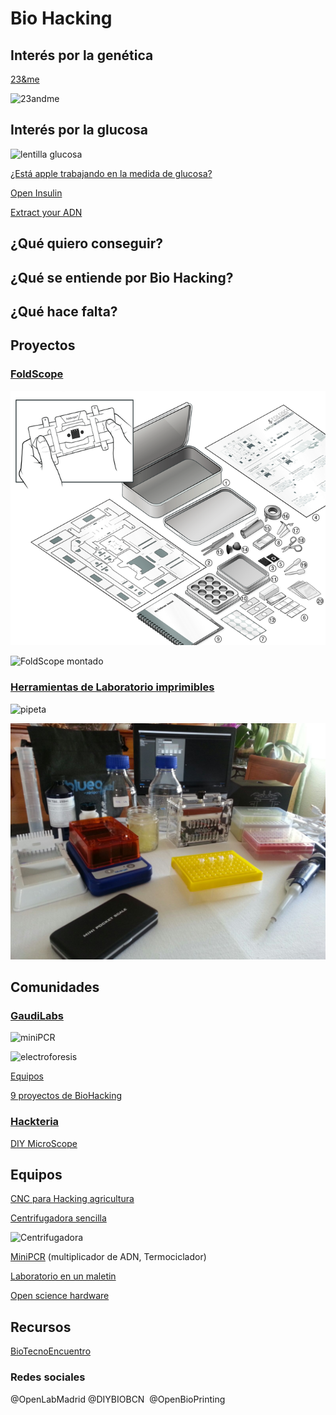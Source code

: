 # Bio Hacking


## Interés por la genética

[23&me](https://www.23andme.com/)

![23andme](http://i1089.photobucket.com/albums/i349/Michael_Convente/IMG_1399_small.jpg)

## Interés por la glucosa

![lentilla glucosa](http://cdn.elimpulso.com/media/lentillas.jpg)

[¿Está apple trabajando en la medida de glucosa?](
https://www.enriquedans.com/2017/05/es-la-glucemia-el-proximo-indicador-a-monitorizar.html)

[Open Insulin](https://makezine.com/2017/03/16/open-insulin-project-aims-disrupt-diabetes/)

[Extract your ADN](https://www.instructables.com/id/5-minute-DNA-Extraction-in-a-Shot-Glass/)


## ¿Qué quiero conseguir?


## ¿Qué se entiende por Bio Hacking?

## ¿Qué hace falta?


## Proyectos

### [FoldScope](https://www.foldscope.com/what-we-do/)

![FoldScope](./images/bf01be89b73fd981b2bbfd06781f8c8a_original.png)

![FoldScope montado](https://2nznub4x5d61ra4q12fyu67t-wpengine.netdna-ssl.com/wp-content/uploads/2014/03/Foldscope.jpg)


### [Herramientas de Laboratorio imprimibles](https://www.thingiverse.com/javacasm/collections/laboratorio)

![pipeta](https://thingiverse-production-new.s3.amazonaws.com/renders/d5/d1/47/5a/44/c087340014c3f3ad74d61a1006712669_preview_featured.JPG)

![material biolab](./images/mateial_biolab.jpg)

## Comunidades

### [GaudiLabs](http://www.gaudi.ch/GaudiLabs/)


![miniPCR](http://www.gaudi.ch/GaudiLabs/wp-content/uploads/OpenPCR-1024x809.jpg)


![electroforesis](http://www.gaudi.ch/GaudiLabs/wp-content/uploads/GelBoxSupply-1024x828.jpg)


[Equipos](http://www.gaudi.ch/GaudiLabs/?page_id=328)

[9 proyectos de BioHacking](http://makezine.com/2017/03/23/biohacking-projects/)


### [Hackteria](https://www.hackteria.org/category/projects/)


[DIY MicroScope](https://www.hackteria.org/workshops/diy-microsopy-by-tez/)



## Equipos


[CNC para Hacking agricultura ](http://makezine.com/2017/04/27/community-creating-solution-farmbot-technology/)

[Centrifugadora sencilla](http://makezine.com/projects/3d-printed-centrifuge/)

![Centrifugadora](https://i2.wp.com/makezine.com/wp-content/uploads/2017/03/10-LidOpen.jpg?resize=620%2C930)

[MiniPCR](http://www.minipcr.com/) (multiplicador de ADN, Termociclador)

[Laboratorio en un maletin](http://2016.igem.org/Team:Valencia_UPV/Hardware)

[Open science hardware](http://openhardware.science/2016/09/29/gosh-thats-handy-open-science-hardware/)

## Recursos

[BioTecnoEncuentro](http://www.biotecnoencuentro.com/informacion-2/)

### Redes sociales

@OpenLabMadrid
@DIYBIOBCN ‏
@OpenBioPrinting
